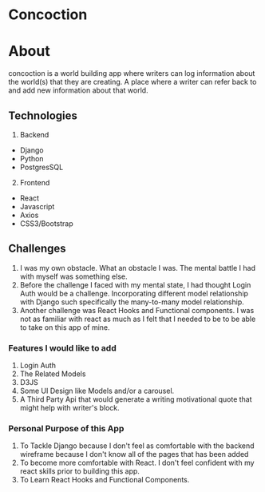 # Concoction

# About
concoction is a world building app where writers can log information about the world(s) that they are creating. A place where a writer can refer back to and add new information about that world.

## Technologies
1. Backend
  - Django
  - Python
  - PostgresSQL
2. Frontend
  - React
  - Javascript
  - Axios
  - CSS3/Bootstrap

## Challenges
1. I was my own obstacle. What an obstacle I was. The mental battle I had with myself was something else.
2. Before the challenge I faced with my mental state, I had thought Login Auth would be a challenge. Incorporating different model relationship with Django such specifically the many-to-many model relationship.
3. Another challenge was React Hooks and Functional components. I was not as familiar with react as much as I felt that I needed to be to be able to take on this app of mine.

### Features I would like to add
1. Login Auth
2. The Related Models
3. D3JS
4. Some UI Design like Models and/or a carousel.
5. A Third Party Api that would generate a writing motivational quote that might help with writer's block.

### Personal Purpose of this App
1. To Tackle Django because I don't feel as comfortable with the backend wireframe because I don't know all of the pages that has been added
2. To become more comfortable with React. I don't feel confident with my react skills prior to building this app.
3. To Learn React Hooks and Functional Components.
